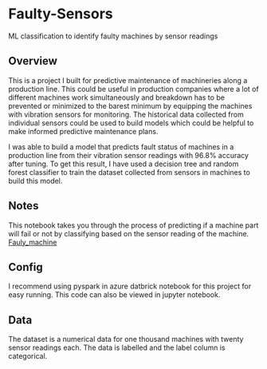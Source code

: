 # Faulty-Sensors
ML classification to identify faulty machines by sensor readings

## Overview
This is a project I built for predictive maintenance of machineries along a production line. This could be useful in production companies where a lot of different machines work simultaneously and breakdown has to be prevented or minimized to the barest minimum by equipping the machines with vibration sensors for monitoring.  The historical data collected from individual sensors could be used to build models which could be helpful to make informed predictive maintenance plans.

I was able to build a model that predicts fault status of machines in a production line from their vibration sensor readings with 96.8% accuracy after tuning. To get this result, I have used a decision tree and random forest classifier to train the dataset collected from sensors in machines to build this model.

## Notes
This notebook takes you through the process of predicting if a machine part will fail or not by classifying based on the sensor reading of the machine. [Fauly_machine](https://github.com/OLAMILEKAN011/Faulty-Sensors/blob/main/Faulty%20Machine%20Sensor.ipynb)

## Config
I recommend using pyspark in azure datbrick notebook for this project for easy running. This code can also be viewed in jupyter notebook.

## Data
The dataset is a numerical data for one thousand machines with twenty sensor readings each. The data is labelled and the label column is categorical.
